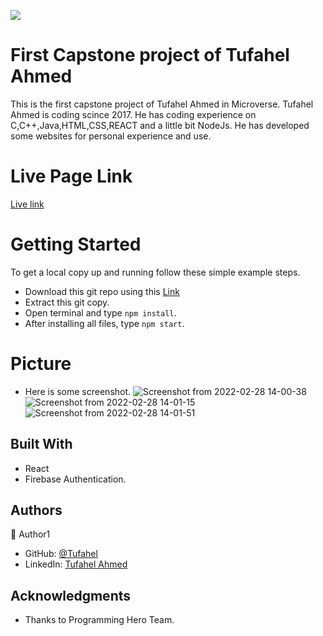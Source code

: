 ![](https://img.shields.io/badge/Microverse-blueviolet)

# First Capstone project of Tufahel Ahmed

This is the first capstone project of Tufahel Ahmed in Microverse. Tufahel Ahmed is coding scince 2017. He has coding experience on C,C++,Java,HTML,CSS,REACT and a little bit NodeJs. He has developed some websites for personal experience and use.

# Live Page Link

[Live link](https://react-auth-5e390.web.app/)

# Getting Started
To get a local copy up and running follow these simple example steps.

- Download this git repo using this [Link](git@github.com:Tufahel/rock-paper-scissors.git)
- Extract this git copy.
- Open terminal and type `npm install`.
- After installing all files, type `npm start`.

# Picture
- Here is some screenshot.
![Screenshot from 2022-02-28 14-00-38](https://user-images.githubusercontent.com/60083437/155946602-df9a9e6b-f08c-4b5e-8983-667b2458eb74.png)
![Screenshot from 2022-02-28 14-01-15](https://user-images.githubusercontent.com/60083437/155946636-a299d9ea-d352-4970-a041-913fe5cabd0e.png)
![Screenshot from 2022-02-28 14-01-51](https://user-images.githubusercontent.com/60083437/155946682-f9824653-d8fa-4e27-9999-c679603ebfa5.png)


## Built With

- React
- Firebase Authentication.


## Authors

👤 Author1

- GitHub: [@Tufahel](https://github.com/Tufahel)
- LinkedIn: [Tufahel Ahmed](https://bd.linkedin.com/in/tufahel-ahmed-972884203)

## Acknowledgments

- Thanks to Programming Hero Team.

